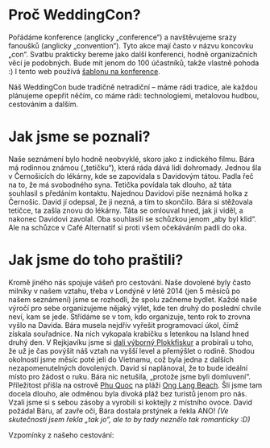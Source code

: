 # Proč WeddingCon?

Pořádáme konference (anglicky „conference“) a navštěvujeme srazy fanoušků (anglicky „convention“). Tyto akce mají často v názvu koncovku „con“. Svatbu prakticky bereme jako další konferenci, hodně organizačních věcí je podobných. Bude mít jenom do 100 účastníků, takže vlastně pohoda :) I tento web používá [šablonu na konference](https://github.com/gdg-x/hoverboard).

Náš WeddingCon bude tradičně netradiční – máme rádi tradice, ale každou plánujeme opepřit něčím, co máme rádi: technologiemi, metalovou hudbou, cestováním a dalším.

# Jak jsme se poznali?

Naše seznámení bylo hodně neobvyklé, skoro jako z indického filmu. Bára má rodinnou známou („tetičku“), která ráda dává lidi dohromady. Jednou šla v Černošicích do lékárny, kde se zapovídala s Davidovým tátou. Padla řeč na to, že má svobodného syna. Tetička povídala tak dlouho, až táta souhlasil s předáním kontaktu. Najednou Davidovi píše neznámá holka z Černošic. David jí odepsal, že ji nezná, a tím to skončilo. Bára si stěžovala tetičce, ta zašla znovu do lékárny. Táta se omlouval hned, jak ji viděl, a nakonec Davidovi zavolal. Oba souhlasili se schůzkou jenom „aby byl klid“. Ale na schůzce v Café Alternatif si proti všem očekáváním padli do oka.

# Jak jsme do toho praštili?

Kromě jiného nás spojuje vášeň pro cestování. Naše dovolené byly často milníky v našem vztahu, třeba v Londýně v létě 2014 (jen 5 měsíců po našem seznámení) jsme se rozhodli, že spolu začneme bydlet. Každé naše výročí pro sebe organizujeme nějaký výlet, kde ten druhý do poslední chvíle neví, kam se jede. Střídáme se v tom, kdo organizuje, tento rok to zrovna vyšlo na Davida. Bára musela nejdřív vyřešit programovací úkol, čímž získala souřadnice. Na nich vykopala krabičku s letenkou na Island hned druhý den. V Rejkjavíku jsme si [dali výborný Plokkfiskur](https://goo.gl/maps/Z9RjGYCzuos) a probírali u toho, že už je čas povýšit náš vztah na vyšší level a přemýšlet o rodině. Shodou okolností jsme měsíc poté jeli do Vietnamu, což byla jedna z dalších nezapomenutelných dovolených. David si naplánoval, že to bude ideální místo pro žádost o ruku. Bára nic netušila, „protože jsme byli domluvení“. Příležitost přišla na ostrově [Phu Quoc](https://goo.gl/maps/mEtzXG7iUPs) na pláži [Ong Lang Beach](https://goo.gl/maps/918cM1WPFG72). Šli jsme tam docela dlouho, ale odměnou byla divoká pláž bez turistů jenom pro nás. Vzali jsme si s sebou zásoby a vyrobili si koktejly z místního ovoce. David požádal Báru, ať zavře oči, Bára dostala prstýnek a řekla ANO! _(Ve skutečnosti jsem řekla „tak jo“, ale to by tady neznělo tak romanticky :D)_

Vzpomínky z našeho cestování:

